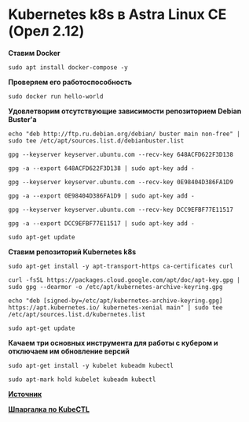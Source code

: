 # Kubernetes k8s в Astra Linux CE (Орел 2.12)

**Ставим Docker**

	sudo apt install docker-compose -y

**Проверяем его работоспособность**

	sudo docker run hello-world

**Удовлетворим отсутствующие зависимости репозиторием Debian Buster'а**

	echo "deb http://ftp.ru.debian.org/debian/ buster main non-free" | sudo tee /etc/apt/sources.list.d/debianbuster.list

	gpg --keyserver keyserver.ubuntu.com --recv-key 648ACFD622F3D138

	gpg -a --export 648ACFD622F3D138 | sudo apt-key add -

	gpg --keyserver keyserver.ubuntu.com --recv-key 0E98404D386FA1D9

	gpg -a --export 0E98404D386FA1D9 | sudo apt-key add -

	gpg --keyserver keyserver.ubuntu.com --recv-key DCC9EFBF77E11517

	gpg -a --export DCC9EFBF77E11517 | sudo apt-key add -

	sudo apt-get update

**Ставим репозиторий Kubernetes k8s**

	sudo apt-get install -y apt-transport-https ca-certificates curl

	curl -fsSL https://packages.cloud.google.com/apt/doc/apt-key.gpg | sudo gpg --dearmor -o /etc/apt/kubernetes-archive-keyring.gpg

	echo "deb [signed-by=/etc/apt/kubernetes-archive-keyring.gpg] https://apt.kubernetes.io/ kubernetes-xenial main" | sudo tee /etc/apt/sources.list.d/kubernetes.list

	sudo apt-get update

**Качаем три основных инструмента для работы с кубером и отключаем им обновление версий**

	sudo apt-get install -y kubelet kubeadm kubectl

	sudo apt-mark hold kubelet kubeadm kubectl

[**Источник**](https://kubernetes.io/docs/setup/production-environment/tools/kubeadm/install-kubeadm/)

[**Шпаргалка по KubeCTL**](https://kubernetes.io/ru/docs/reference/kubectl/cheatsheet/)

